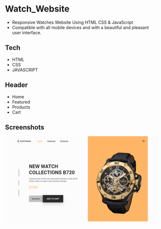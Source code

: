 # Watch_Website

- Responsive Watches Website Using HTML CSS & JavaScript
- Compatible with all mobile devices and with a beautiful and pleasant user interface.

## Tech

- HTML
- CSS
- JAVASCRIPT

## Header

- Home
- Featured
- Products
- Cart

## Screenshots

![App Screenshot](https://github.com/Barsha103/Watch_Website/blob/main/watch.png?raw=true)
